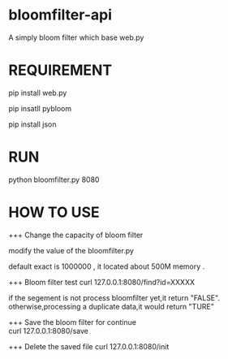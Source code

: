 # bloomfilter-api
A simply bloom filter  which base web.py

REQUIREMENT
===========
pip install web.py

pip insatll pybloom

pip install json

RUN
===
python bloomfilter.py 8080

HOW TO USE
==========
+++ Change the capacity of bloom filter

 modify the value of the bloomfilter.py 
 
 default exact is 1000000 , it located about 500M memory .

+++ Bloom filter test
 curl 127.0.0.1:8080/find?id=XXXXX

if the segement is not process bloomfilter yet,it return  "FALSE".
 otherwise,processing a duplicate data,it would return  "TURE"

+++ Save the bloom filter for continue   
 curl 127.0.0.1:8080/save


+++ Delete the saved file 
 curl 127.0.0.1:8080/init



